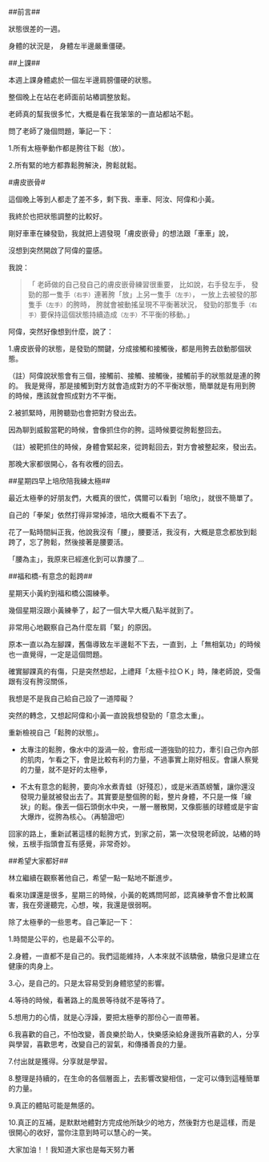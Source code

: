 ##前言##


狀態很差的一週。

身體的狀況是， 身體左半邊嚴重僵硬。


##上課##

本週上課身體處於一個左半邊肩膀僵硬的狀態。

整個晚上在站在老師面前站樁調整放鬆。

老師真的幫我很多忙，大概是看在我笨笨的一直站都站不鬆。

問了老師了幾個問題，筆記一下：


1.所有太極拳動作都是胯往下鬆（放）。

2.所有緊的地方都靠鬆胯解決，胯鬆就鬆。



#膚皮嵌骨#

這個晚上等到人都走了差不多，剩下我、車車、阿汝、阿偉和小黃。

我終於也把狀態調整的比較好。

剛好車車在練發勁，我就把上週發現「膚皮嵌骨」的想法跟「車車」說，

沒想到突然開啟了阿偉的靈感。

我說：

>「 老師做的自己發自己的膚皮嵌骨練習很重要，
>  比如說，右手發左手，
>  發勁的那一隻手```（右手）```連著胯「放」上另一隻手```（左手）```，
>  一放上去被發的那隻手```（左手）```的胯時，
>  胯就會被動搖呈現不平衡著狀況，
>  發勁的那隻手```（右手）```要保持這個狀態持續造成```（左手）```不平衡的移動。」

阿偉，突然好像想到什麼，說了：

1.膚皮嵌骨的狀態，是發勁的關鍵，分成接觸和接觸後，都是用胯去啟動那個狀態。

（註）阿偉說狀態會有三個，接觸前、接觸、接觸後，接觸前手的狀態就是連的胯的。
我是覺得，那是接觸到對方就會造成對方的不平衡狀態，簡單就是有用到胯的時候，應該就會照成對方不平衡。

2.被抓緊時，用胯聽勁也會把對方發出去。

因為聊到威毅當靶的時候，會像抓住你的胯。這時候要從胯鬆整回去。

（註）被靶抓住的時候，身體會緊起來，從跨鬆回去，對方會被整起來，發出去。

那晚大家都很開心，各有收穫的回去。


##星期四早上培欣陪我練太極##


最近太極拳的好朋友們，大概真的很忙，偶爾可以看到「培欣」，就很不簡單了。

自己的「拳架」依然打得非常掉漆，培欣大概看不下去了。

花了一點時間糾正我，他說我沒有「腰」，腰要活，我沒有，大概是意念都放到鬆跨了，忘了胯鬆，然後接著是腰要活。

「腰為主」，我原來已經進化到可以靠腰了...



##福和橋-有意念的鬆跨##


星期天小黃約到福和橋公園練拳。

幾個星期沒跟小黃練拳了，起了一個大早大概八點半就到了。

非常用心地觀察自己為什麼左肩「緊」的原因。

原本一直以為左腳踝，舊傷導致左半邊鬆不下去，一直到，上「無相氣功」的時候也一直覺得，一定是這個問題。

確實腳踝真的有傷，只是突然想起，上禮拜「太極卡拉ＯＫ」時，陳老師說，受傷跟有沒有胯沒關係，

我想是不是我自己給自己設了一道障礙？

突然的轉念，又想起阿偉和小黃一直說我想發勁的「意念太重」。

重新檢視自己「鬆胯的狀態」。

* 太專注的鬆胯，像水中的漩渦一般，會形成一道強勁的拉力，牽引自己你內部的肌肉，乍看之下，會是比較有利的力量，不過事實上剛好相反。會讓人察覺的力量，就不是好的太極拳，

* 不太有意念的鬆胯，要向冷水煮青蛙（好殘忍），或是米酒蒸螃蟹，讓你還沒發現力量就被發出去了。其實要是整個胯的鬆，整片身體，不只是一條「線狀」的鬆。像丟一個石頭倒水中央，一層一層散開，又像膨脹的球體或是宇宙大爆炸，從胯為核心。（再驗證吧）

回家的路上，重新試著這樣的鬆胯方式，到家之前，第一次發現老師說，站樁的時候，五根手指頭會互有感覺，非常奇妙。

##希望大家都好##

林立繼續在觀察著他自己，希望一點一點地不斷進步。

看來功課還是很多，星期三的時候，小黃的乾媽問阿郎，認真練拳會不會比較厲害，我在旁邊聽完，心想，唉，我還是很弱啊。

除了太極拳的一些思考。自己筆記一下：

1.時間是公平的，也是最不公平的。

2.身體，一直都不是自己的。我們這能維持，人本來就不該驕傲，驕傲只是建立在健康的肉身上。

3.心，是自己的。只是太容易受到身體慾望的影響。

4.等待的時候，看著路上的風景等待就不是等待了。

5.想用力的心情，就是心浮躁，要把太極拳的那份心一直帶著。

6.我喜歡的自己，不怕改變，善良樂於助人，快樂感染給身邊我所喜歡的人，分享與學習，喜歡思考，改變自己的習氣，和傳播善良的力量。

7.付出就是獲得。分享就是學習。

8.整理是持續的，在生命的各個層面上，去影響改變相信，一定可以傳到這種簡單的力量。

9.真正的體貼可能是無感的。

10.真正的互補，是默默地體對方完成他所缺少的地方，然後對方也是這樣，而是很開心的收好，當你注意到時可以慧心的一笑。




大家加油！！我知道大家也是每天努力著















